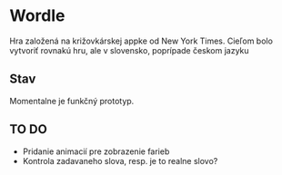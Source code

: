 # Wordle

Hra založená na križovkárskej appke od New York Times. Cieľom bolo vytvoriť rovnakú hru, ale v slovensko, poprípade českom jazyku

## Stav

Momentalne je funkčný prototyp.

## TO DO
- Pridanie animacií pre zobrazenie farieb
- Kontrola zadavaneho slova, resp. je to realne slovo?
